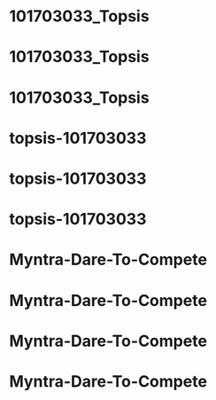 # 101703033_Topsis
# 101703033_Topsis
# 101703033_Topsis
# topsis-101703033
# topsis-101703033
# topsis-101703033
# Myntra-Dare-To-Compete
# Myntra-Dare-To-Compete
# Myntra-Dare-To-Compete
# Myntra-Dare-To-Compete
